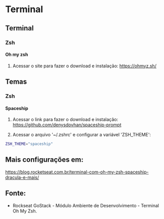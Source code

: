 # Terminal

## Terminal

### Zsh

#### Oh my zsh
1. Acessar o site para fazer o download e instalação:
https://ohmyz.sh/

## Temas

### Zsh

#### Spaceship
1. Acessar o link para fazer o download e instalação:
https://github.com/denysdovhan/spaceship-prompt

2. Acessar o arquivo '~/.zshrc' e configurar a variável 'ZSH_THEME':
```zsh
ZSH_THEME="spaceship"
```

## Mais configurações em:
https://blog.rocketseat.com.br/terminal-com-oh-my-zsh-spaceship-dracula-e-mais/

## Fonte:
- Rockseat GoStack - Módulo Ambiente de Desenvolvimento - Terminal Oh My Zsh. 